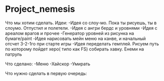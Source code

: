 # Project_nemesis
Что мы хотим сделать.
Идеи: 
  -Идея со слоу-мо. Пока ты рисуешь, ты в слоумо. Отпустил и полетели.
  -Идея с ангри бердс и уровнями
  -Идея с ареалом врагов и прочее
  -Генератор уровней из рисунка на бумаге/paint
  -Идея нарисовать мейн меню на канве, и начальный отсчет 3-2-1го при старте игры
  -Идея переделать гемплей. Рисуем путь по которому пойдет херо( типо как FS) собирать хавку. Енеми на патруль

Что сделано:
-Меню
-Хайскор
-Умирать

Что нужно сделать в первую очередь:
